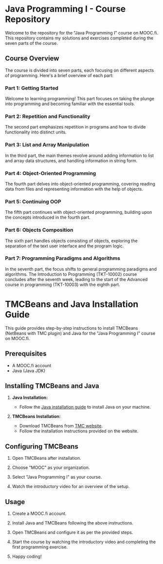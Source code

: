 # Java Programming I - Course Repository

Welcome to the repository for the "Java Programming I" course on MOOC.fi. This repository contains my solutions and exercises completed during the seven parts of the course.

## Course Overview

The course is divided into seven parts, each focusing on different aspects of programming. Here's a brief overview of each part:

### Part 1: Getting Started
Welcome to learning programming! This part focuses on taking the plunge into programming and becoming familiar with the essential tools.

### Part 2: Repetition and Functionality
The second part emphasizes repetition in programs and how to divide functionality into distinct units.

### Part 3: List and Array Manipulation
In the third part, the main themes revolve around adding information to list and array data structures, and handling information in string form.

### Part 4: Object-Oriented Programming
The fourth part delves into object-oriented programming, covering reading data from files and representing information with the help of objects.

### Part 5: Continuing OOP
The fifth part continues with object-oriented programming, building upon the concepts introduced in the fourth part.

### Part 6: Objects Composition
The sixth part handles objects consisting of objects, exploring the separation of the text user interface and the program logic.

### Part 7: Programming Paradigms and Algorithms
In the seventh part, the focus shifts to general programming paradigms and algorithms. The Introduction to Programming (TKT-10002) course concludes after the seventh week, leading to the start of the Advanced course in programming (TKT-10003) with the eighth part.


# TMCBeans and Java Installation Guide

This guide provides step-by-step instructions to install TMCBeans (NetBeans with TMC plugin) and Java for the "Java Programming I" course on MOOC.fi.

## Prerequisites
- A MOOC.fi account
- Java (Java JDK)

## Installing TMCBeans and Java

1. **Java Installation:**
   - Follow the [Java installation guide](https://www.mooc.fi/en/installation/netbeans) to install Java on your machine.

2. **TMCBeans Installation:**
   - Download TMCBeans from [TMC website](https://netbeans.apache.org/).
   - Follow the installation instructions provided on the website.

## Configuring TMCBeans

1. Open TMCBeans after installation.

2. Choose "MOOC" as your organization.

3. Select "Java Programming I" as your course.

4. Watch the introductory video for an overview of the setup.

## Usage

1. Create a MOOC.fi account.

2. Install Java and TMCBeans following the above instructions.

3. Open TMCBeans and configure it as per the provided steps.

4. Start the course by watching the introductory video and completing the first programming exercise.

5. Happy coding!
 

